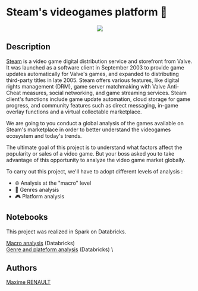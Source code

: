 # Steam's videogames platform 👾

<center><img src='https://full-stack-assets.s3.eu-west-3.amazonaws.com/images/Steam_2016_logo_black.png'></center>


## Description

[Steam](https://store.steampowered.com/?l=french) is a video game digital distribution service and storefront from Valve. It was launched as a software client in September 2003 to provide game updates automatically for Valve's games, and expanded to distributing third-party titles in late 2005. Steam offers various features, like digital rights management (DRM), game server matchmaking with Valve Anti-Cheat measures, social networking, and game streaming services. Steam client's functions include game update automation, cloud storage for game progress, and community features such as direct messaging, in-game overlay functions and a virtual collectable marketplace.

We are going to you conduct a global analysis of the games available on Steam's marketplace in order to better understand the videogames ecosystem and today's trends.

The ultimate goal of this project is to understand what factors affect the popularity or sales of a video game. But your boss asked you to take advantage of this opportunity to analyze the video game market globally.

To carry out this project, we'll have to adopt different levels of analysis :
- 🌐 Analysis at the "macro" level
- 🔎 Genres analysis
- 🎮 Platform analysis

## Notebooks

This project was realized in Spark on Databricks.

[Macro analysis](https://qxzjy-get-around-streamlit.hf.space/) (Databricks)\
[Genre and plateform analysis](https://qxzjy-get-around-fastapi.hf.space/docs) (Databricks) \

## Authors

[Maxime RENAULT](https://github.com/qxzjy)